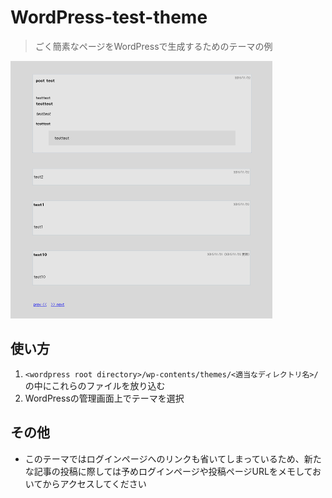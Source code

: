 # WordPress-test-theme

> ごく簡素なページをWordPressで生成するためのテーマの例

![image](./screenshot.png)

## 使い方

1. `<wordpress root directory>/wp-contents/themes/<適当なディレクトリ名>/` の中にこれらのファイルを放り込む
2. WordPressの管理画面上でテーマを選択


## その他

* このテーマではログインページへのリンクも省いてしまっているため、新たな記事の投稿に際しては予めログインページや投稿ページURLをメモしておいてからアクセスしてください

